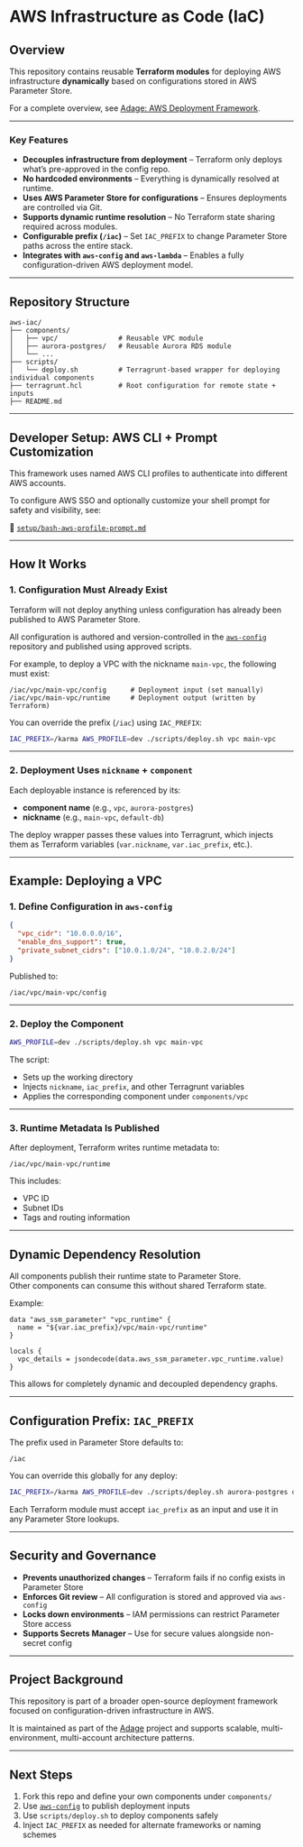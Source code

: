 # AWS Infrastructure as Code (IaC)

## Overview

This repository contains reusable **Terraform modules** for deploying AWS infrastructure **dynamically** based on configurations stored in AWS Parameter Store.

For a complete overview, see [Adage: AWS Deployment Framework](https://github.com/usekarma/adage).

---

### Key Features

- **Decouples infrastructure from deployment** – Terraform only deploys what’s pre-approved in the config repo.
- **No hardcoded environments** – Everything is dynamically resolved at runtime.
- **Uses AWS Parameter Store for configurations** – Ensures deployments are controlled via Git.
- **Supports dynamic runtime resolution** – No Terraform state sharing required across modules.
- **Configurable prefix (`/iac`)** – Set `IAC_PREFIX` to change Parameter Store paths across the entire stack.
- **Integrates with `aws-config` and `aws-lambda`** – Enables a fully configuration-driven AWS deployment model.

---

## Repository Structure

```
aws-iac/
├── components/
│   ├── vpc/               # Reusable VPC module
│   ├── aurora-postgres/   # Reusable Aurora RDS module
│   └── ...
├── scripts/
│   └── deploy.sh          # Terragrunt-based wrapper for deploying individual components
├── terragrunt.hcl         # Root configuration for remote state + inputs
├── README.md
```

---

## Developer Setup: AWS CLI + Prompt Customization

This framework uses named AWS CLI profiles to authenticate into different AWS accounts.

To configure AWS SSO and optionally customize your shell prompt for safety and visibility, see:

📄 [`setup/bash-aws-profile-prompt.md`](https://github.com/usekarma/adage/blob/main/setup/bash-aws-profile-prompt.md)

---

## How It Works

### 1. Configuration Must Already Exist

Terraform will not deploy anything unless configuration has already been published to AWS Parameter Store.

All configuration is authored and version-controlled in the [`aws-config`](https://github.com/usekarma/aws-config) repository and published using approved scripts.

For example, to deploy a VPC with the nickname `main-vpc`, the following must exist:

```
/iac/vpc/main-vpc/config      # Deployment input (set manually)
/iac/vpc/main-vpc/runtime     # Deployment output (written by Terraform)
```

You can override the prefix (`/iac`) using `IAC_PREFIX`:

```bash
IAC_PREFIX=/karma AWS_PROFILE=dev ./scripts/deploy.sh vpc main-vpc
```

---

### 2. Deployment Uses `nickname` + `component`

Each deployable instance is referenced by its:

- **component name** (e.g., `vpc`, `aurora-postgres`)
- **nickname** (e.g., `main-vpc`, `default-db`)

The deploy wrapper passes these values into Terragrunt, which injects them as Terraform variables (`var.nickname`, `var.iac_prefix`, etc.).

---

## Example: Deploying a VPC

### 1. Define Configuration in `aws-config`

```json
{
  "vpc_cidr": "10.0.0.0/16",
  "enable_dns_support": true,
  "private_subnet_cidrs": ["10.0.1.0/24", "10.0.2.0/24"]
}
```

Published to:

```
/iac/vpc/main-vpc/config
```

---

### 2. Deploy the Component

```bash
AWS_PROFILE=dev ./scripts/deploy.sh vpc main-vpc
```

The script:

- Sets up the working directory
- Injects `nickname`, `iac_prefix`, and other Terragrunt variables
- Applies the corresponding component under `components/vpc`

---

### 3. Runtime Metadata Is Published

After deployment, Terraform writes runtime metadata to:

```
/iac/vpc/main-vpc/runtime
```

This includes:

- VPC ID
- Subnet IDs
- Tags and routing information

---

## Dynamic Dependency Resolution

All components publish their runtime state to Parameter Store.  
Other components can consume this without shared Terraform state.

Example:

```hcl
data "aws_ssm_parameter" "vpc_runtime" {
  name = "${var.iac_prefix}/vpc/main-vpc/runtime"
}

locals {
  vpc_details = jsondecode(data.aws_ssm_parameter.vpc_runtime.value)
}
```

This allows for completely dynamic and decoupled dependency graphs.

---

## Configuration Prefix: `IAC_PREFIX`

The prefix used in Parameter Store defaults to:

```
/iac
```

You can override this globally for any deploy:

```bash
IAC_PREFIX=/karma AWS_PROFILE=dev ./scripts/deploy.sh aurora-postgres default-db
```

Each Terraform module must accept `iac_prefix` as an input and use it in any Parameter Store lookups.

---

## Security and Governance

- **Prevents unauthorized changes** – Terraform fails if no config exists in Parameter Store
- **Enforces Git review** – All configuration is stored and approved via `aws-config`
- **Locks down environments** – IAM permissions can restrict Parameter Store access
- **Supports Secrets Manager** – Use for secure values alongside non-secret config

---

## Project Background

This repository is part of a broader open-source deployment framework focused on configuration-driven infrastructure in AWS.

It is maintained as part of the [Adage](https://github.com/usekarma/adage) project and supports scalable, multi-environment, multi-account architecture patterns.

---

## Next Steps

1. Fork this repo and define your own components under `components/`
2. Use [`aws-config`](https://github.com/usekarma/aws-config) to publish deployment inputs
3. Use `scripts/deploy.sh` to deploy components safely
4. Inject `IAC_PREFIX` as needed for alternate frameworks or naming schemes

